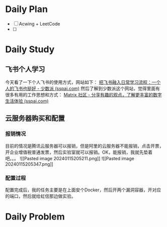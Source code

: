 # Daily Plan
- [ ] Acwing + LeetCode
- [ ] 
# Daily Study
## 飞书个人学习
今天看了一下个人飞书的使用方式，网站如下：
[把飞书融入日常学习流程：一个人的飞书也挺好 - 少数派 (sspai.com)](https://sspai.com/post/58446#!)
然后了解到少数派这个网站，觉得里面有很多有用的工作思想和方式：
[Matrix 社区 - 分享有趣的观点，了解更丰富的数字生活体验 (sspai.com)](https://sspai.com/matrix)

## 云服务器购买和配置

### 报销情况
目前的情况是腾讯云服务器可以报销，但是阿里的云服务器不能报销，点击开票，开企业增值税普通发票，然后实验室就可以报销。OK，能报销，我就先垫着吧。。。
![[Pasted image 20240115205211.png]]
![[Pasted image 20240115205347.png]]
### 配置过程
配置完成后，我的任务主要是在上面安个Docker，然后开两个漏洞容器，开对应的端口，然后就给虹信那边做实验。

# Daily Problem
